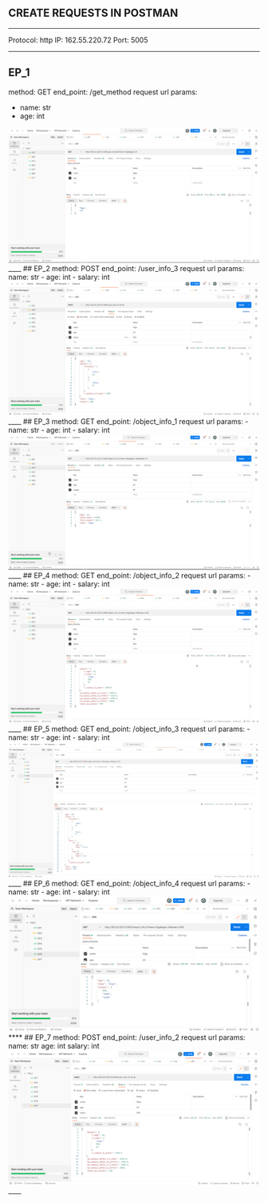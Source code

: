 ## CREATE REQUESTS IN POSTMAN
_____
Protocol: http
IP: 162.55.220.72
Port: 5005
____
## EP_1
method: GET
end_point: /get_method
request url params:
- name: str
- age: int
<img src="EP_1.png" alt="EP_1">
____
## EP_2
method: POST
end_point: /user_info_3
request url params:
name: str
- age: int
- salary: int
<img src="EP_2.png" alt="EP_2">
____
## EP_3
method: GET
end_point: /object_info_1
request url params:
- name: str
- age: int
- salary: int
<img src="EP_3.png" alt="EP_3">
____
## EP_4
method: GET
end_point: /object_info_2
request url params:
- name: str
- age: int
- salary: int
<img src="EP_4.png" alt="EP_4">
____
## EP_5
method: GET
end_point: /object_info_3
request url params:
- name: str
- age: int
- salary: int
<img src="EP_5.png" alt="EP_5">
____
## EP_6
method: GET
end_point: /object_info_4
request url params:
- name: str
- age: int
- salary: int
<img src="EP_6.png" alt="EP_6">
****
## EP_7
method: POST
end_point: /user_info_2
request url params:
name: str
age: int
salary: int
<img src="EP_7.png" alt="EP_7">
____
